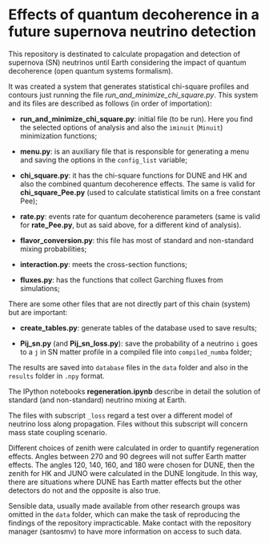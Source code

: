 # Effects of quantum decoherence in a future supernova neutrino detection

This repository is destinated to calculate propagation and detection of supernova (SN) neutrinos until Earth considering the impact of quantum decoherence (open quantum systems formalism).

It was created a system that generates statistical chi-square profiles and contours just running the file *run_and_minimize_chi_square.py*.
This system and its files are described as follows (in order of importation):

- **run_and_minimize_chi_square.py**: initial file (to be run). Here you find the selected options of analysis and also the `iminuit` (`Minuit`) minimization functions;

- **menu.py**: is an auxiliary file that is responsible for generating a menu and saving the options in the `config_list` variable;

- **chi_square.py**: it has the chi-square functions for DUNE and HK  and also the combined quantum decoherence effects. The same is valid for **chi_square_Pee.py** (used to calculate statistical limits on a free constant Pee);

- **rate.py**: events rate for quantum decoherence parameters (same is valid for **rate_Pee.py**, but as said above, for a different kind of analysis).

- **flavor_conversion.py**: this file has most of standard and non-standard mixing probabilities;

- **interaction.py**: meets the cross-section functions;

- **fluxes.py**: has the functions that collect Garching fluxes from simulations;


There are some other files that are not directly part of this chain (system) but are important:

- **create_tables.py**: generate tables of the database used to save results;

- **Pij_sn.py** (and **Pij_sn_loss.py**): save the probability of a neutrino `i` goes to a `j` in SN matter profile in a compiled file into `compiled_numba` folder;

The results are saved into `database` files in the `data` folder and also in the `results` folder in `.npy` format.

The IPython notebooks **regeneration.ipynb** describe in detail the solution of standard (and non-standard) neutrino mixing at Earth. 

The files with subscript `_loss` regard a test over a different model of neutrino loss along propagation. Files without this subscript will concern mass state coupling scenario.

Different choices of zenith were calculated in order to quantify regeneration effects. Angles between 270 and 90 degrees will not suffer Earth matter effects. The angles 120, 140, 160, and 180 were chosen for DUNE, then the zenith for HK and JUNO were calculated in the DUNE longitude. In this way, there are situations where DUNE has Earth matter effects but the other detectors do not and the opposite is also true.

Sensible data, usually made available from other research groups was omitted in the `data` folder, which can make the task of reproducing the findings of the repository impracticable. Make contact with the repository manager (santosmv) to have more information on access to such data.
